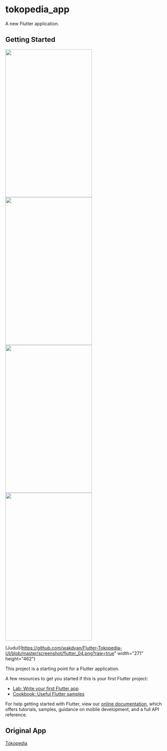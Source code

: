 # tokopedia_app

A new Flutter application.

## Getting Started

<img src="https://github.com/wakdyan/Flutter-Tokopedia-UI/blob/master/screenshot/flutter_01.png?raw=true" width="271" height="462" /> <img src="https://github.com/wakdyan/Flutter-Tokopedia-UI/blob/master/screenshot/flutter_02.png?raw=true" width="271" height="462" /> <img src="https://github.com/wakdyan/Flutter-Tokopedia-UI/blob/master/screenshot/flutter_03.png?raw=true" width="271" height="462" /> <img src="https://github.com/wakdyan/Flutter-Tokopedia-UI/blob/master/screenshot/flutter_04.png?raw=true" width="271" height="462" />

[Judul](https://github.com/wakdyan/Flutter-Tokopedia-UI/blob/master/screenshot/flutter_04.png?raw=true" width="271" height="462")

This project is a starting point for a Flutter application.

A few resources to get you started if this is your first Flutter project:

- [Lab: Write your first Flutter app](https://flutter.dev/docs/get-started/codelab)
- [Cookbook: Useful Flutter samples](https://flutter.dev/docs/cookbook)

For help getting started with Flutter, view our
[online documentation](https://flutter.dev/docs), which offers tutorials,
samples, guidance on mobile development, and a full API reference.

## Original App
[Tokopedia](https://play.google.com/store/apps/details?id=com.tokopedia.tkpd&hl=in)
